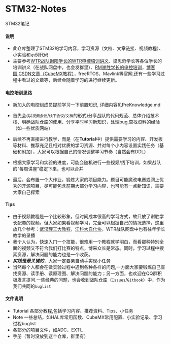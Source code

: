 # STM32-Notes
STM32笔记

#### 说明
- 此仓库整理了STM32的学习内容，学习资源（文档、文章链接、视频教程）、小实验和示例代码
- 主要参考[WTR战队谢阳学长的WTR电控培训讲义](https://github.com/MirTITH/WTR-EC-Training)、梁思奇学长等各位学长的培训讲义（在战队网盘中，也会发群里）、[RM谢胜学长的电控培训](https://www.bilibili.com/video/BV1Sy4y1y7B1?p=3&spm_id_from=pageDriver&vd_source=baa784078e67e28c38d26cf6881f8357)，[博客园](https://www.cnblogs.com/),[CSDN文章（CubeMX教程）](https://blog.csdn.net/as480133937/article/details/99935090?spm=1001.2014.3001.5502)，freeRTOS、Mavlink等官网,还有一些学习过程中看过的文章等，后续会随着学习的进行继续更新。

#### 电控培训思路
+ 新加入的电控组成员提前学习一下前置知识, 详细内容见PreKnowledge.md
  
-  首先会(以`视频会议`/`线下会议`/`文档`的形式)分享战队的代码规范、总体介绍技术栈、明确战队仓库的使用、分享平时学习新知识，处理bug,查找资料的经验（如一些优质网站）

- 后续不再直接进行教学，而是（在**Tutorial**中）提供需要学习的内容、开发板等材料、推荐充足且相对优质的学习资源、并对每个小内容设置实践任务（基础和附加），大家可以根据自己的情况调整学习节奏（当然会有DDL）

- 根据大家学习和实验的进度，可能会随机进行一些视频/线下培训，如果战队的“每周讲座”稳定下来，也可以合并

- 最后，会布置一个大作业，锻炼大家的项目能力。题目可能魔改电赛或网上优秀的开源项目，尽可能包含前期大部分学习内容，也可能有一点新知识，需要大家自己探索

#### Tips
- 由于视频教程是一个比较形象，但时间成本很高的学习方式，故只放了谢胜学长配套的视频。但大家如果看视频学习，完全可以根据自己的情况选择，这里放几个参考：[武汉理工大教程](https://www.bilibili.com/video/BV1q4411d7RX/?spm_id_from=333.337.search-card.all.click)，[江科大自化协](https://www.bilibili.com/video/BV1th411z7sn/?spm_id_from=333.788.recommend_more_video.5)，WTR战队网盘中也有往年学长教学的录播
- 我个人认为，快速入门一个技能，很难用一个教程就学明白，而看那种特别全面的视频又不符合我们打比赛的特点，博采众长是常态。同时，学习过程中搜索资源，解决问题的能力也是一个收获。
- **_实践是最关键的_**，大家一定要亲自动手实现小任务
- 当然每个人都会在做实验过程中遇到各种各样的问题,一方面大家要锻炼自己查找资源、读手册、读原理图、解决问题的能力；另一方面，也欢迎在QQ群积极发言提问.一些经典的问题，也会收到战队仓库（`Issues`/`Gitbook`）中，作为我们共同的`buglist`
#### 文件说明
- Tutorial 各部分教程,包括学习内容、推荐资料、Tips、小任务
- Note 一些总结，如HAL库常用函数、CubeMX常用配置、小实验记录、学习过程buglist
- 各部分的项目文件，如ADC、EXTI...
- 手册（暂时没放到这个仓库，群里有）
